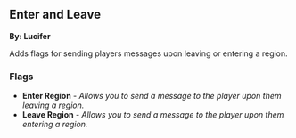 ## Enter and Leave
**By: Lucifer**
<br>

Adds flags for sending players messages upon leaving or entering a region.
<br>

### Flags
* **Enter Region** - *Allows you to send a message to the player upon them leaving a region.*
* **Leave Region** - *Allows you to send a message to the player upon them entering a region.*